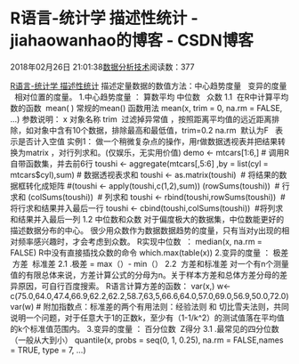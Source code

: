 
# R语言-统计学 描述性统计 - jiahaowanhao的博客 - CSDN博客


2018年02月26日 21:01:38[数据分析技术](https://me.csdn.net/jiahaowanhao)阅读数：377


[R语言-统计学 描述性统计](http://cda.pinggu.org/view/24845.html)
描述定量数据的数值方法：中心趋势度量   变异的度量   相对位置的度量。
1.中心趋势度量 ： 算数平均 中位数   众数
1.1  在R中计算平均数的函数  mean( )
常规的mean() 函数用法
mean(x, trim = 0, na.rm = FALSE, ...)
参数说明： x 对象名称
trim  过滤掉异常值 ，按照距离平均值的远近距离排除，如对象中含有10个数据，排除最高和最低值，trim=0.2
na.rm  默认为F   表示是否计入空值
实例1： 做一个稍微复杂点的操作，用r做数据透视表并把结果转换为matrix ，对行列求和。(仅娱乐，无实用价值)
demo <- mtcars[1:6,] \# 调用R自带函数集，并去前6行
toushi <- aggregate(mtcars[,5:6] ,by = list(cyl = mtcars$cyl),sum) \# 数据透视表求和
toushi <- as.matrix(toushi)  \# 将结果的数据框转化成矩阵
\#(toushi <- apply(toushi,c(1,2),sum))
(rowSums(toushi))  \# 行求和
(colSums(toushi))  \# 列求和
toushi <- rbind(toushi,rowSums(toushi))  \#将行求和结果并入最后一行
toushi <- cbind(toushi,colSums(toushi))  \#将列求和结果并入最后一列
1.2 中位数和众数
对于偏度极大的数据集，中位数能更好的描述数据分布的中心。
很少用众数作为数据数据趋势的度量，只有当对y出现的相对频率感兴趣时，才会考虑到众数。
R实现中位数  ：
median(x, na.rm = FALSE)
R中没有直接插找众数的命令
which.max(table(x))
2.变异的度量 ： 极差  方差  标准差
2.1 .极差 = max（）- min（）
2.2  方差和标准差
对一个有n个测量值的有限总体来说，方差计算公式的分母为n。关于样本方差和总体方差分母的差异原因，可自行百度搜索。
R语言计算方差的函数： var(x,)
w<-c(75.0,64.0,47.4,66.9,62.2,62.2,58.7,63,5,66.6,64.0,57.0,69.0,56.9,50.0,72.0)
var(w)
\# 附加指数点：标准差的两个有用法则：经验法则 和 切比雪夫法则，共同说明一个问题，对于任意大于1的正数k，至少有（1-1/k^2）的测试值落在平均值的k个标准值范围内。
3.变异的度量 ： 百分位数  Z得分
3.1 .最常见的四分位数（一般从大到小）
quantile(x, probs = seq(0, 1, 0.25), na.rm = FALSE,names = TRUE, type = 7, ...)

